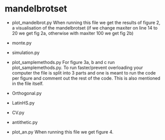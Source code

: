 # mandelbrotset


- plot_mandelbrot.py
When running this file we get the results of figure 2, a visualisation of the mandelbrotset (if we change maxiter on line 14 to 20 we get fig 2a, otherwise with maxiter 100 we get fig 2b) 

- monte.py 
- simulation.py 


- plot_samplemethods.py
For figure 3a, b and c run plot_samplemethods.py. To run faster/prevent overloading your computer the file is split into 3 parts and one is meant to run the code per figure and comment out the rest of the code. This is also mentioned in the file itself. 

- Orthogonal.py
- LatinHS.py
- CV.py
- antithetic.py

- plot_an.py
When running this file we get figure 4. 
